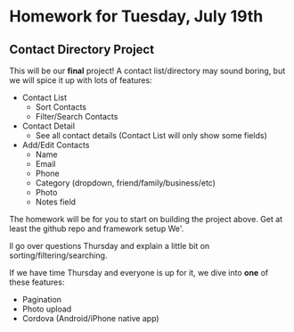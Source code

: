 Homework for Tuesday, July 19th
===============================

Contact Directory Project
-------------------------

This will be our **final** project!  A contact list/directory may sound boring, but we will spice it up with lots of features:

- Contact List
	- Sort Contacts
	- Filter/Search Contacts
- Contact Detail
	- See all contact details (Contact List will only show some fields)
- Add/Edit Contacts
	- Name
	- Email
	- Phone
	- Category (dropdown, friend/family/business/etc)
	- Photo
	- Notes field

The homework will be for you to start on building the project above.  Get at least the github repo and framework setup We'.

ll go over questions Thursday and explain a little bit on sorting/filtering/searching.

If we have time Thursday and everyone is up for it, we dive into **one** of these features:
- Pagination
- Photo upload
- Cordova (Android/iPhone native app)
